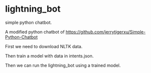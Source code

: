 # lightning_bot
simple python chatbot.

A modified python chatbot of https://github.com/jerrytigerxu/Simple-Python-Chatbot

First we need to download NLTK data.

Then train a model with data in intents.json.

Then we can run the lightning_bot using a trained model.
